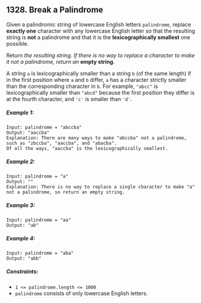 ## 1328. Break a Palindrome

Given a palindromic string of lowercase English letters ```palindrome```, replace **exactly one** character with any lowercase English letter so that the resulting string is **not** a palindrome and that it is the **lexicographically smallest** one possible.

Return *the resulting string. If there is no way to replace a character to make it not a palindrome, return an* **empty string**.

A string ```a``` is lexicographically smaller than a string ```b``` (of the same length) if in the first position where ```a``` and ```b``` differ, ```a``` has a character strictly smaller than the corresponding character in ```b```. For example, ```"abcc"``` is lexicographically smaller than ```"abcd"``` because the first position they differ is at the fourth character, and ```'c'``` is smaller than ```'d'```.

##### Example 1:
```
Input: palindrome = "abccba"
Output: "aaccba"
Explanation: There are many ways to make "abccba" not a palindrome, such as "zbccba", "aaccba", and "abacba".
Of all the ways, "aaccba" is the lexicographically smallest.
```
##### Example 2:
```
Input: palindrome = "a"
Output: ""
Explanation: There is no way to replace a single character to make "a" not a palindrome, so return an empty string.
```
##### Example 3:
```
Input: palindrome = "aa"
Output: "ab"
```
##### Example 4:
```
Input: palindrome = "aba"
Output: "abb"
```

##### Constraints:

* ```1 <= palindrome.length <= 1000```
* ```palindrome``` consists of only lowercase English letters.